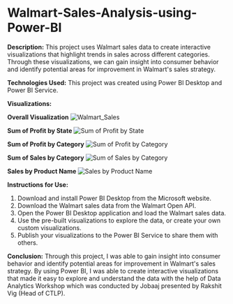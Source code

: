 # Walmart-Sales-Analysis-using-Power-BI

**Description:**
This project uses Walmart sales data to create interactive visualizations that highlight trends in sales across different categories. Through these visualizations, we can gain insight into consumer behavior and identify potential areas for improvement in Walmart's sales strategy.


**Technologies Used:**
This project was created using Power BI Desktop and Power BI Service.


**Visualizations:**

**Overall Visualization**
![Walmart_Sales](https://user-images.githubusercontent.com/101935380/224080834-e3aef7ca-7de9-47ae-8d40-752f3b6a031d.jpg)

**Sum of Profit by State**
![Sum of Profit by State](https://user-images.githubusercontent.com/101935380/224081444-e051dd00-6e7b-4c0a-99fc-ba335de89e68.jpg)

**Sum of Profit by Category**
![Sum of Profit by Category](https://user-images.githubusercontent.com/101935380/224081926-239829b4-f0b4-482c-97ef-fab2ebd91edd.jpg)

**Sum of Sales by Category**
![Sum of Sales by Category](https://user-images.githubusercontent.com/101935380/224082234-616d6814-662c-4b2c-99c4-4838759d2904.jpg)

**Sales by Product Name**
![Sales by Product Name](https://user-images.githubusercontent.com/101935380/224082738-c63bbdfe-f6c3-42e9-98ad-cb79a2328bd4.jpg)


**Instructions for Use:**
1. Download and install Power BI Desktop from the Microsoft website.
2. Download the Walmart sales data from the Walmart Open API.
3. Open the Power BI Desktop application and load the Walmart sales data.
4. Use the pre-built visualizations to explore the data, or create your own custom visualizations.
5. Publish your visualizations to the Power BI Service to share them with others.


**Conclusion:** 
Through this project, I was able to gain insight into consumer behavior and identify potential areas for improvement in Walmart's sales strategy. By using Power BI, I was able to create interactive visualizations that made it easy to explore and understand the data with the help of Data Analytics Workshop which was conducted by Jobaaj presented by Rakshit Vig (Head of CTLP).

